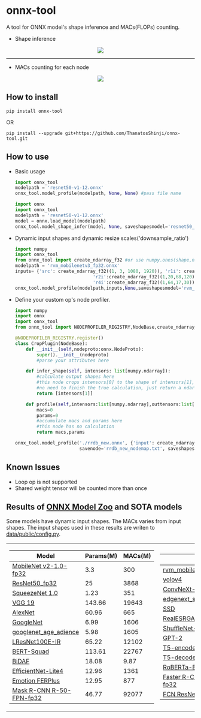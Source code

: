 # onnx-tool
A tool for ONNX model's shape inference and MACs(FLOPs) counting.

* Shape inference
<p align="center">
  <img src="https://raw.githubusercontent.com/ThanatosShinji/onnx-tool/main/data/shape_inference.jpg">
</p>

---
* MACs counting for each node
<p align="center">
  <img src="https://raw.githubusercontent.com/ThanatosShinji/onnx-tool/main/data/macs_counting.jpg">
</p>

## How to install
    
`pip install onnx-tool`

OR

`pip install --upgrade git+https://github.com/ThanatosShinji/onnx-tool.git`
    
## How to use 
* Basic usage 
    ```python
    import onnx_tool
    modelpath = 'resnet50-v1-12.onnx'
    onnx_tool.model_profile(modelpath, None, None) #pass file name
    ```    
  
    ```python
    import onnx
    import onnx_tool
    modelpath = 'resnet50-v1-12.onnx'
    model = onnx.load_model(modelpath)
    onnx_tool.model_shape_infer(model, None, saveshapesmodel='resnet50_shapes.onnx')  # pass ONNX.ModelProto
    ```    

* Dynamic input shapes and dynamic resize scales('downsample_ratio')
    ```python
    import numpy
    import onnx_tool
    from onnx_tool import create_ndarray_f32 #or use numpy.ones(shape,numpy.float32) is ok
    modelpath = 'rvm_mobilenetv3_fp32.onnx'
    inputs= {'src': create_ndarray_f32((1, 3, 1080, 1920)), 'r1i': create_ndarray_f32((1, 16, 135, 240)),
                                 'r2i':create_ndarray_f32((1,20,68,120)),'r3i':create_ndarray_f32((1,40,34,60)),
                                 'r4i':create_ndarray_f32((1,64,17,30)),'downsample_ratio':numpy.array((0.25,),dtype=numpy.float32)}
    onnx_tool.model_profile(modelpath,inputs,None,saveshapesmodel='rvm_mobilenetv3_fp32_shapes.onnx')
    ```    

* Define your custom op's node profiler.
    ```python
    import numpy
    import onnx
    import onnx_tool
    from onnx_tool import NODEPROFILER_REGISTRY,NodeBase,create_ndarray_f32

    @NODEPROFILER_REGISTRY.register()
    class CropPlugin(NodeBase):
        def __init__(self,nodeproto:onnx.NodeProto):
            super().__init__(nodeproto)
            #parse your attributes here

        def infer_shape(self, intensors: list[numpy.ndarray]):
            #calculate output shapes here
            #this node crops intensors[0] to the shape of intensors[1], just return list of intensors[1]
            #no need to finish the true calculation, just return a ndarray of a right shape
            return [intensors[1]]

        def profile(self,intensors:list[numpy.ndarray],outtensors:list[numpy.ndarray]):
            macs=0
            params=0
            #accumulate macs and params here
            #this node has no calculation
            return macs,params

    onnx_tool.model_profile('./rrdb_new.onnx', {'input': create_ndarray_f32((1, 3, 335, 619))},
                            savenode='rrdb_new_nodemap.txt', saveshapesmodel='rrdb_new_shapes.onnx')
    ```

## Known Issues
* Loop op is not supported
* Shared weight tensor will be counted more than once

## Results of [ONNX Model Zoo](https://github.com/onnx/models) and SOTA models
Some models have dynamic input shapes. The MACs varies from input shapes. The input shapes used in these results are writen to [data/public/config.py](https://github.com/ThanatosShinji/onnx-tool/blob/main/data/public/config.py).
<p align="center">
<table>
<tr>

<td>

Model | Params(M) | MACs(M)
---|---|---
[MobileNet v2-1.0-fp32](https://github.com/onnx/models/blob/main/vision/classification/mobilenet) | 3.3 | 300
[ResNet50_fp32](https://github.com/onnx/models/tree/main/vision/classification/resnet) | 25 | 3868
[SqueezeNet 1.0](https://github.com/onnx/models/tree/main/vision/classification/squeezenet) | 1.23 | 351
[VGG 19](https://github.com/onnx/models/tree/main/vision/classification/vgg) | 143.66 | 19643
[AlexNet](https://github.com/onnx/models/tree/main/vision/classification/alexnet) | 60.96 | 665
[GoogleNet](https://github.com/onnx/models/tree/main/vision/classification/inception_and_googlenet/googlenet) | 6.99 | 1606
[googlenet_age_adience](https://github.com/onnx/models/tree/main/vision/body_analysis/age_gender) | 5.98 | 1605
[LResNet100E-IR](https://github.com/onnx/models/tree/main/vision/body_analysis/arcface) | 65.22 | 12102
[BERT-Squad](https://github.com/onnx/models/tree/main/text/machine_comprehension/bert-squad) | 113.61 | 22767
[BiDAF](https://github.com/onnx/models/tree/main/text/machine_comprehension/bidirectional_attention_flow) | 18.08 | 9.87
[EfficientNet-Lite4](https://github.com/onnx/models/tree/main/vision/classification/efficientnet-lite4) | 12.96 | 1361
[Emotion FERPlus](https://github.com/onnx/models/tree/main/vision/body_analysis/emotion_ferplus) | 12.95 | 877
[Mask R-CNN R-50-FPN-fp32](https://github.com/onnx/models/tree/main/vision/object_detection_segmentation/mask-rcnn) | 46.77 | 92077
</td>

<td>

Model | Params(M) | MACs(M)
---|---|---
[rvm_mobilenetv3_fp32.onnx](https://github.com/PeterL1n/RobustVideoMatting) | 3.73 | 4289
[yolov4](https://github.com/onnx/models/tree/main/vision/object_detection_segmentation/yolov4) | 64.33 | 33019
[ConvNeXt-L](https://github.com/facebookresearch/ConvNeXt) | 229.79 | 34872
[edgenext_small](https://github.com/mmaaz60/EdgeNeXt) | 5.58 | 1357
[SSD](https://github.com/onnx/models/tree/main/vision/object_detection_segmentation/ssd) | 19.98 | 216598
[RealESRGAN_x4plus.pth](https://github.com/xinntao/Real-ESRGAN) | 16.69 | 73551
[ShuffleNet-v2-fp32](https://github.com/onnx/models/tree/main/vision/classification/shufflenet) | 2.29 | 146
[GPT-2](https://github.com/onnx/models/tree/main/text/machine_comprehension/gpt-2) | 137.02 | 1103
[T5-encoder](https://github.com/onnx/models/tree/main/text/machine_comprehension/t5) | 109.62 | 686
[T5-decoder-with-lm-head](https://github.com/onnx/models/tree/main/text/machine_comprehension/t5) | 162.62 | 1113
[RoBERTa-BASE](https://github.com/onnx/models/tree/main/text/machine_comprehension/roberta) | 124.64 | 688
[Faster R-CNN R-50-FPN-fp32](https://github.com/onnx/models/blob/main/vision/object_detection_segmentation/faster-rcnn) | 44.10 | 46018
[FCN ResNet-50](https://github.com/onnx/models/tree/main/vision/object_detection_segmentation/fcn) | 35.29 | 37056


</td>
</tr>
</p>
